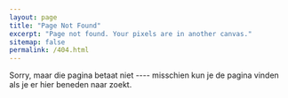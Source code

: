 ```yaml
---
layout: page
title: "Page Not Found"
excerpt: "Page not found. Your pixels are in another canvas."
sitemap: false
permalink: /404.html
---
```


Sorry, maar die pagina betaat niet ---- misschien kun je de pagina vinden als je er hier beneden naar zoekt.

<script type="text/javascript">
  var GOOG_FIXURL_LANG = 'en';
  var GOOG_FIXURL_SITE = '{{ site.url }}'
</script>
<script type="text/javascript"
  src="//linkhelp.clients.google.com/tbproxy/lh/wm/fixurl.js">
</script>
